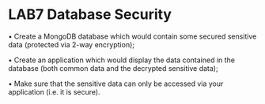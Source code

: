 # LAB7 Database Security

• Create a MongoDB database which would contain some secured sensitive data (protected via 2-way encryption);

• Create an application which would display the data contained in the database (both common data and the decrypted sensitive data);

• Make sure that the sensitive data can only be accessed via your application (i.e. it is secure).

